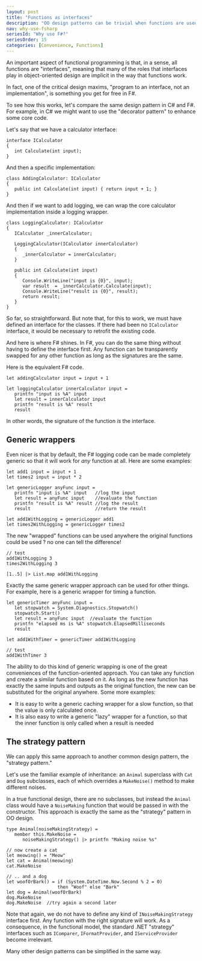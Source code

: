 ```yaml
---
layout: post
title: "Functions as interfaces"
description: "OO design patterns can be trivial when functions are used"
nav: why-use-fsharp
seriesId: "Why use F#?"
seriesOrder: 15
categories: [Convenience, Functions]
---
```



An important aspect of functional programming is that, in a sense, all functions are "interfaces", meaning that many of the roles that interfaces play in object-oriented design are implicit in the way that functions work. 

In fact, one of the critical design maxims, "program to an interface, not an implementation", is something you get for free in F#.

To see how this works, let's compare the same design pattern in C# and F#. For example, in C# we might want to use the "decorator pattern" to enhance some core code. 

Let's say that we have a calculator interface:

```
interface ICalculator 
{
   int Calculate(int input);
}
```

And then a specific implementation:

```
class AddingCalculator: ICalculator
{
   public int Calculate(int input) { return input + 1; }
}
```

And then if we want to add logging, we can wrap the core calculator implementation inside a logging wrapper.

```
class LoggingCalculator: ICalculator
{
   ICalculator _innerCalculator;

   LoggingCalculator(ICalculator innerCalculator)
   {
      _innerCalculator = innerCalculator;
   }

   public int Calculate(int input) 
   { 
      Console.WriteLine("input is {0}", input);
      var result  = _innerCalculator.Calculate(input);
      Console.WriteLine("result is {0}", result);
      return result; 
   }
}
```

So far, so straightforward. But note that, for this to work, we must have defined an interface for the classes. If there had been no `ICalculator` interface, it would be necessary to retrofit the existing code.

And here is where F# shines. In F#, you can do the same thing without having to define the interface first. Any function can be transparently swapped for any other function as long as the signatures are the same. 

Here is the equivalent F# code.

```
let addingCalculator input = input + 1

let loggingCalculator innerCalculator input = 
   printfn "input is %A" input
   let result = innerCalculator input
   printfn "result is %A" result
   result
```

In other words, the signature of the function *is* the interface.  
   
## Generic wrappers

Even nicer is that by default, the F# logging code can be made completely generic so that it will work for *any* function at all. Here are some examples:

```
let add1 input = input + 1
let times2 input = input * 2

let genericLogger anyFunc input = 
   printfn "input is %A" input   //log the input
   let result = anyFunc input    //evaluate the function
   printfn "result is %A" result //log the result
   result                        //return the result

let add1WithLogging = genericLogger add1
let times2WithLogging = genericLogger times2
```

The new "wrapped" functions can be used anywhere the original functions could be used ? no one can tell the difference!

```
// test
add1WithLogging 3
times2WithLogging 3

[1..5] |> List.map add1WithLogging
```

Exactly the same generic wrapper approach can be used for other things. For example, here is a generic wrapper for timing a function.

```
let genericTimer anyFunc input = 
   let stopwatch = System.Diagnostics.Stopwatch()
   stopwatch.Start() 
   let result = anyFunc input  //evaluate the function
   printfn "elapsed ms is %A" stopwatch.ElapsedMilliseconds
   result

let add1WithTimer = genericTimer add1WithLogging 

// test
add1WithTimer 3
```

The ability to do this kind of generic wrapping is one of the great conveniences of the function-oriented approach. You can take any function and create a similar function based on it.  As long as the new function has exactly the same inputs and outputs as the original function, the new can be substituted for the original anywhere.  Some more examples:

* It is easy to write a generic caching wrapper for a slow function, so that the value is only calculated once.
* It is also easy to write a generic "lazy" wrapper for a function, so that the inner function is only called when a result is needed

## The strategy pattern 

We can apply this same approach to another common design pattern, the "strategy pattern." 

Let's use the familiar example of inheritance: an `Animal` superclass with `Cat` and `Dog` subclasses, each of which overrides a `MakeNoise()` method to make different noises. 

In a true functional design, there are no subclasses, but instead the `Animal` class would have a `NoiseMaking` function that would be passed in with the constructor.   This approach is exactly the same as the "strategy" pattern in OO design.

```
type Animal(noiseMakingStrategy) = 
   member this.MakeNoise = 
      noiseMakingStrategy() |> printfn "Making noise %s" 
   
// now create a cat 
let meowing() = "Meow"
let cat = Animal(meowing)
cat.MakeNoise

// .. and a dog
let woofOrBark() = if (System.DateTime.Now.Second % 2 = 0) 
                   then "Woof" else "Bark"
let dog = Animal(woofOrBark)
dog.MakeNoise
dog.MakeNoise  //try again a second later
```

Note that again, we do not have to define any kind of `INoiseMakingStrategy` interface first. Any function with the right signature will work.
As a consequence, in the functional model, the standard .NET "strategy" interfaces such as `IComparer`, `IFormatProvider`, and `IServiceProvider` become irrelevant.

Many other design patterns can be simplified in the same way.

